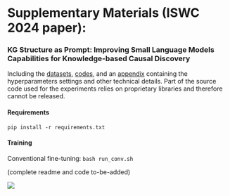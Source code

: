 # Supplementary Materials (ISWC 2024 paper): 
### KG Structure as Prompt: Improving Small Language Models Capabilities for Knowledge-based Causal Discovery

Including the [datasets](datasets/), [codes](src/), and an [appendix](other-materials/Appendix.pdf) containing the hyperparameters settings and other technical details. Part of the source code used for the experiments relies on proprietary libraries and therefore cannot be released.

#### Requirements
```pip install -r requirements.txt```

#### Training
Conventional fine-tuning: `bash run_conv.sh`

(complete readme and code to-be-added)

![](framework.png)
